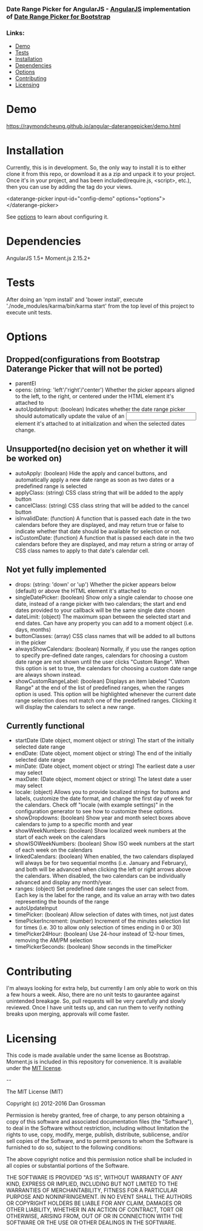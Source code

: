 ### Date Range Picker for AngularJS - [AngularJS](https://github.com/angular/angular.js/) implementation of [Date Range Picker for Bootstrap](https://github.com/dangrossman/bootstrap-daterangepicker)

### Links:
- [Demo](#demo)
- [Tests](#tests)
- [Installation](#installation)
- [Dependencies](#dependencies)
- [Options](#options)
- [Contributing](#contributing)
- [Licensing](#licensing)

# Demo
https://raymondcheung.github.io/angular-daterangepicker/demo.html

# Installation
Currently, this is in development.  So, the only way to install it is to either clone it from this repo, or download it as a zip and unpack it to your project.  Once it's in your project, and has been included(require.js, \<script>, etc.), then you can use by adding the tag do your views.

\<daterange-picker input-id="config-demo" options="options">\</daterange-picker>

See [options](#options) to learn about configuring it.

# Dependencies
AngularJS 1.5+
Moment.js 2.15.2+

# Tests
After doing an 'npm install' and 'bower install', execute './node_modules/karma/bin/karma start' from the top level of this project to execute unit tests.
# Options
## Dropped(configurations from Bootstrap Daterange Picker that will not be ported)
- parentEl
- opens: (string: 'left'/'right'/'center') Whether the picker appears aligned to the left, to the right, or centered under the HTML element it's attached to
- autoUpdateInput: (boolean) Indicates whether the date range picker should automatically update the value of an <input> element it's attached to at initialization and when the selected dates change.

## Unsupported(no decision yet on whether it will be worked on)
- autoApply: (boolean) Hide the apply and cancel buttons, and automatically apply a new date range as soon as two dates or a predefined range is selected
- applyClass: (string) CSS class string that will be added to the apply button
- cancelClass: (string) CSS class string that will be added to the cancel button
- isInvalidDate: (function) A function that is passed each date in the two calendars before they are displayed, and may return true or false to indicate whether that date should be available for selection or not.
- isCustomDate: (function) A function that is passed each date in the two calendars before they are displayed, and may return a string or array of CSS class names to apply to that date's calendar cell.

## Not yet fully implemented
- drops: (string: 'down' or 'up') Whether the picker appears below (default) or above the HTML element it's attached to
- singleDatePicker: (boolean) Show only a single calendar to choose one date, instead of a range picker with two calendars; the start and end dates provided to your callback will be the same single date chosen
- dateLimit: (object) The maximum span between the selected start and end dates. Can have any property you can add to a moment object (i.e. days, months)
- buttonClasses: (array) CSS class names that will be added to all buttons in the picker
- alwaysShowCalendars: (boolean) Normally, if you use the ranges option to specify pre-defined date ranges, calendars for choosing a custom date range are not shown until the user clicks "Custom Range". When this option is set to true, the calendars for choosing a custom date range are always shown instead.
- showCustomRangeLabel: (boolean) Displays an item labeled "Custom Range" at the end of the list of predefined ranges, when the ranges option is used. This option will be highlighted whenever the current date range selection does not match one of the predefined ranges. Clicking it will display the calendars to select a new range.

## Currently functional
- startDate (Date object, moment object or string) The start of the initially selected date range
- endDate: (Date object, moment object or string) The end of the initially selected date range
- minDate: (Date object, moment object or string) The earliest date a user may select
- maxDate: (Date object, moment object or string) The latest date a user may select
- locale: (object) Allows you to provide localized strings for buttons and labels, customize the date format, and change the first day of week for the calendars. Check off "locale (with example settings)" in the configuration generator to see how to customize these options.
- showDropdowns: (boolean) Show year and month select boxes above calendars to jump to a specific month and year
- showWeekNumbers: (boolean) Show localized week numbers at the start of each week on the calendars
- showISOWeekNumbers: (boolean) Show ISO week numbers at the start of each week on the calendars
- linkedCalendars: (boolean) When enabled, the two calendars displayed will always be for two sequential months (i.e. January and February), and both will be advanced when clicking the left or right arrows above the calendars. When disabled, the two calendars can be individually advanced and display any month/year.
- ranges: (object) Set predefined date ranges the user can select from. Each key is the label for the range, and its value an array with two dates representing the bounds of the range
- autoUpdateInput
- timePicker: (boolean) Allow selection of dates with times, not just dates
- timePickerIncrement: (number) Increment of the minutes selection list for times (i.e. 30 to allow only selection of times ending in 0 or 30)
- timePicker24Hour: (boolean) Use 24-hour instead of 12-hour times, removing the AM/PM selection
- timePickerSeconds: (boolean) Show seconds in the timePicker

# Contributing
I'm always looking for extra help, but currently I am only able to work on this a few hours a week.  Also, there are no unit tests to gaurantee against unintended breakage.  So, pull requests will be very carefully and slowly reviewed.  Once I have unit tests up, and can run them to verify nothing breaks upon merging, approvals will come faster.

# Licensing

This code is made available under the same license as Bootstrap. Moment.js is included in this repository
for convenience. It is available under the [MIT license](http://www.opensource.org/licenses/mit-license.php).

--

The MIT License (MIT)

Copyright (c) 2012-2016 Dan Grossman

Permission is hereby granted, free of charge, to any person obtaining a copy
of this software and associated documentation files (the "Software"), to deal
in the Software without restriction, including without limitation the rights
to use, copy, modify, merge, publish, distribute, sublicense, and/or sell
copies of the Software, and to permit persons to whom the Software is
furnished to do so, subject to the following conditions:

The above copyright notice and this permission notice shall be included in
all copies or substantial portions of the Software.

THE SOFTWARE IS PROVIDED "AS IS", WITHOUT WARRANTY OF ANY KIND, EXPRESS OR
IMPLIED, INCLUDING BUT NOT LIMITED TO THE WARRANTIES OF MERCHANTABILITY,
FITNESS FOR A PARTICULAR PURPOSE AND NONINFRINGEMENT. IN NO EVENT SHALL THE
AUTHORS OR COPYRIGHT HOLDERS BE LIABLE FOR ANY CLAIM, DAMAGES OR OTHER
LIABILITY, WHETHER IN AN ACTION OF CONTRACT, TORT OR OTHERWISE, ARISING FROM,
OUT OF OR IN CONNECTION WITH THE SOFTWARE OR THE USE OR OTHER DEALINGS IN
THE SOFTWARE.
